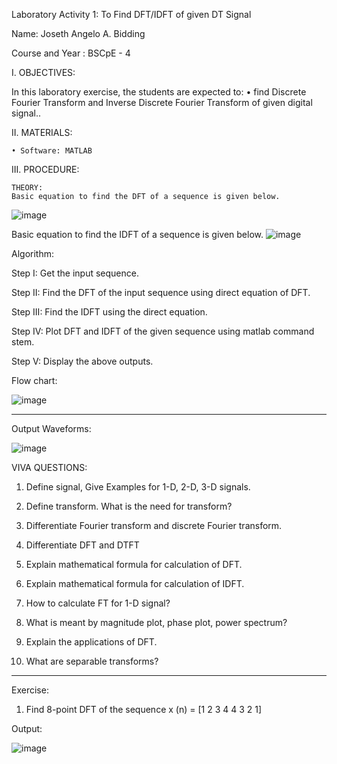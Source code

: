 Laboratory Activity 1: To Find DFT/IDFT of given DT Signal


Name: Joseth Angelo A. Bidding

Course and Year	: BSCpE - 4


I.	OBJECTIVES:

In this laboratory exercise, the students are expected to:
    •	find Discrete Fourier Transform and Inverse Discrete Fourier Transform of given digital signal..


II.	MATERIALS:

    • Software: MATLAB


III.	PROCEDURE:

    THEORY:
    Basic equation to find the DFT of a sequence is given below.
![image](https://github.com/user-attachments/assets/1730d02c-37ff-4edc-baa5-695a122df01c)

Basic equation to find the IDFT of a sequence is given below. 
![image](https://github.com/user-attachments/assets/e7efebc7-7f15-45cf-98eb-793f6bd06bd3)

 


Algorithm: 

  Step I: Get the input sequence.
  
  Step II: Find the DFT of the input sequence using direct equation of DFT. 
  
  Step III: Find the IDFT using the direct equation.
  
  Step IV: Plot DFT and IDFT of the given sequence using matlab command stem.
  
  Step V: Display the above outputs.








Flow chart:


![image](https://github.com/user-attachments/assets/a8bd56dd-ec82-43ba-ac76-945699db5ebb)

-------------------------------------------------------------------------------------------------------
 Output Waveforms:
 
 ![image](https://github.com/user-attachments/assets/7f5b292f-b530-4950-8c0c-18e23b782084)


 VIVA QUESTIONS: 
1. Define signal, Give Examples for 1-D, 2-D, 3-D signals.

2. Define transform. What is the need for transform? 
4. Differentiate Fourier transform and discrete Fourier transform. 
5. Differentiate DFT and DTFT 
6. Explain mathematical formula for calculation of DFT. 
7. Explain mathematical formula for calculation of IDFT. 
8. How to calculate FT for 1-D signal? 
9. What is meant by magnitude plot, phase plot, power spectrum? 
10. Explain the applications of DFT. 
11. What are separable transforms? 

-----------------------------------------------------------------------------------------------------
Exercise: 

1. Find 8-point DFT of the sequence x (n) = [1 2 3 4 4 3 2 1]

Output:

![image](https://github.com/user-attachments/assets/b0bd00d0-da5a-40c7-a9e7-84cf3f8375d9)



